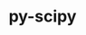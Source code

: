 ---
title: "py-scipy"
layout: cache
categories: [package, develop-2024-12-01]
meta: {"versions": ["1.13.1", "1.14.1"], "compilers": ["gcc@=11.1.0", "gcc@=11.4.0", "gcc@=12.3.0", "gcc@=13.2.0", "gcc@=9.4.0", "oneapi@=2024.2.1"], "oss": ["ubuntu20.04", "ubuntu22.04", "ubuntu24.04"], "platforms": ["linux"], "targets": ["aarch64", "neoverse_v1", "neoverse_v2", "ppc64le", "x86_64_v3"], "stacks": ["data-vis-sdk", "e4s", "e4s-neoverse-v2", "e4s-neoverse_v1", "e4s-oneapi", "e4s-power", "ml-linux-aarch64-cpu", "ml-linux-aarch64-cuda", "ml-linux-x86_64-cpu", "ml-linux-x86_64-cuda", "ml-linux-x86_64-rocm", "root", "tutorial"], "num_specs": 43, "num_specs_by_stack": {"e4s-power": 6, "root": 43, "data-vis-sdk": 1, "e4s-neoverse_v1": 6, "e4s-neoverse-v2": 3, "e4s": 7, "tutorial": 1, "e4s-oneapi": 5, "ml-linux-aarch64-cpu": 7, "ml-linux-aarch64-cuda": 7, "ml-linux-x86_64-cuda": 7, "ml-linux-x86_64-cpu": 7, "ml-linux-x86_64-rocm": 3}}
spec_details: [{"hash": "fhudqdctz6w3zypq6mbf75kq3u53anyz", "compiler": "gcc@=9.4.0", "versions": ["1.14.1"], "os": "ubuntu20.04", "platform": "linux", "target": "ppc64le", "variants": ["build_system=python_pip"], "stacks": ["e4s-power", "root"], "size": "-", "tarball": "https://binaries.spack.io/develop-2024-12-01/build_cache/linux-ubuntu20.04-ppc64le/gcc-9.4.0/py-scipy-1.14.1/linux-ubuntu20.04-ppc64le-gcc-9.4.0-py-scipy-1.14.1-fhudqdctz6w3zypq6mbf75kq3u53anyz.spack"}, {"hash": "r2copc6elftgc6snqak3ffopqqwfflbk", "compiler": "gcc@=9.4.0", "versions": ["1.14.1"], "os": "ubuntu20.04", "platform": "linux", "target": "ppc64le", "variants": ["build_system=python_pip"], "stacks": ["e4s-power", "root"], "size": "-", "tarball": "https://binaries.spack.io/develop-2024-12-01/build_cache/linux-ubuntu20.04-ppc64le/gcc-9.4.0/py-scipy-1.14.1/linux-ubuntu20.04-ppc64le-gcc-9.4.0-py-scipy-1.14.1-r2copc6elftgc6snqak3ffopqqwfflbk.spack"}, {"hash": "zi4ccek5g2nznvpfclfvgmyfed3jdxlz", "compiler": "gcc@=9.4.0", "versions": ["1.14.1"], "os": "ubuntu20.04", "platform": "linux", "target": "ppc64le", "variants": ["build_system=python_pip"], "stacks": ["e4s-power", "root"], "size": "-", "tarball": "https://binaries.spack.io/develop-2024-12-01/build_cache/linux-ubuntu20.04-ppc64le/gcc-9.4.0/py-scipy-1.14.1/linux-ubuntu20.04-ppc64le-gcc-9.4.0-py-scipy-1.14.1-zi4ccek5g2nznvpfclfvgmyfed3jdxlz.spack"}, {"hash": "pbc4wbprom7aqbaztkv4xzg7dtmh3wwj", "compiler": "gcc@=9.4.0", "versions": ["1.14.1"], "os": "ubuntu20.04", "platform": "linux", "target": "ppc64le", "variants": ["build_system=python_pip"], "stacks": ["e4s-power", "root"], "size": "-", "tarball": "https://binaries.spack.io/develop-2024-12-01/build_cache/linux-ubuntu20.04-ppc64le/gcc-9.4.0/py-scipy-1.14.1/linux-ubuntu20.04-ppc64le-gcc-9.4.0-py-scipy-1.14.1-pbc4wbprom7aqbaztkv4xzg7dtmh3wwj.spack"}, {"hash": "4msyr2gc564alke36xhax5wysl43uj2o", "compiler": "gcc@=9.4.0", "versions": ["1.14.1"], "os": "ubuntu20.04", "platform": "linux", "target": "ppc64le", "variants": ["build_system=python_pip"], "stacks": ["e4s-power", "root"], "size": "-", "tarball": "https://binaries.spack.io/develop-2024-12-01/build_cache/linux-ubuntu20.04-ppc64le/gcc-9.4.0/py-scipy-1.14.1/linux-ubuntu20.04-ppc64le-gcc-9.4.0-py-scipy-1.14.1-4msyr2gc564alke36xhax5wysl43uj2o.spack"}, {"hash": "apljvzmlte6n2utgwmknpan5drncjopu", "compiler": "gcc@=9.4.0", "versions": ["1.14.1"], "os": "ubuntu20.04", "platform": "linux", "target": "ppc64le", "variants": ["build_system=python_pip"], "stacks": ["e4s-power", "root"], "size": "-", "tarball": "https://binaries.spack.io/develop-2024-12-01/build_cache/linux-ubuntu20.04-ppc64le/gcc-9.4.0/py-scipy-1.14.1/linux-ubuntu20.04-ppc64le-gcc-9.4.0-py-scipy-1.14.1-apljvzmlte6n2utgwmknpan5drncjopu.spack"}, {"hash": "hnm4ol5ys6aq4qoiacm7n4aodnj62ibw", "compiler": "gcc@=11.1.0", "versions": ["1.14.1"], "os": "ubuntu20.04", "platform": "linux", "target": "x86_64_v3", "variants": ["build_system=python_pip"], "stacks": ["data-vis-sdk", "root"], "size": "-", "tarball": "https://binaries.spack.io/develop-2024-12-01/build_cache/linux-ubuntu20.04-x86_64_v3/gcc-11.1.0/py-scipy-1.14.1/linux-ubuntu20.04-x86_64_v3-gcc-11.1.0-py-scipy-1.14.1-hnm4ol5ys6aq4qoiacm7n4aodnj62ibw.spack"}, {"hash": "reqfigbpoqvq3ftpt4t3zjnd2aiafpa6", "compiler": "gcc@=11.4.0", "versions": ["1.14.1"], "os": "ubuntu22.04", "platform": "linux", "target": "neoverse_v1", "variants": ["build_system=python_pip"], "stacks": ["e4s-neoverse_v1", "root"], "size": "-", "tarball": "https://binaries.spack.io/develop-2024-12-01/build_cache/linux-ubuntu22.04-neoverse_v1/gcc-11.4.0/py-scipy-1.14.1/linux-ubuntu22.04-neoverse_v1-gcc-11.4.0-py-scipy-1.14.1-reqfigbpoqvq3ftpt4t3zjnd2aiafpa6.spack"}, {"hash": "5u2j6mxhgc5vr4mdcvada32h2i22u6mx", "compiler": "gcc@=11.4.0", "versions": ["1.14.1"], "os": "ubuntu22.04", "platform": "linux", "target": "neoverse_v1", "variants": ["build_system=python_pip"], "stacks": ["e4s-neoverse_v1", "root"], "size": "-", "tarball": "https://binaries.spack.io/develop-2024-12-01/build_cache/linux-ubuntu22.04-neoverse_v1/gcc-11.4.0/py-scipy-1.14.1/linux-ubuntu22.04-neoverse_v1-gcc-11.4.0-py-scipy-1.14.1-5u2j6mxhgc5vr4mdcvada32h2i22u6mx.spack"}, {"hash": "g6eebsap6hwrwz5kdi2xll2kheo2bnuz", "compiler": "gcc@=11.4.0", "versions": ["1.14.1"], "os": "ubuntu22.04", "platform": "linux", "target": "neoverse_v1", "variants": ["build_system=python_pip"], "stacks": ["e4s-neoverse_v1", "root"], "size": "-", "tarball": "https://binaries.spack.io/develop-2024-12-01/build_cache/linux-ubuntu22.04-neoverse_v1/gcc-11.4.0/py-scipy-1.14.1/linux-ubuntu22.04-neoverse_v1-gcc-11.4.0-py-scipy-1.14.1-g6eebsap6hwrwz5kdi2xll2kheo2bnuz.spack"}, {"hash": "464274pouznsgwsf4zqxwu5slxnfo66u", "compiler": "gcc@=11.4.0", "versions": ["1.14.1"], "os": "ubuntu22.04", "platform": "linux", "target": "neoverse_v1", "variants": ["build_system=python_pip"], "stacks": ["e4s-neoverse_v1", "root"], "size": "-", "tarball": "https://binaries.spack.io/develop-2024-12-01/build_cache/linux-ubuntu22.04-neoverse_v1/gcc-11.4.0/py-scipy-1.14.1/linux-ubuntu22.04-neoverse_v1-gcc-11.4.0-py-scipy-1.14.1-464274pouznsgwsf4zqxwu5slxnfo66u.spack"}, {"hash": "mb2y6bcqazhh5se644lyenv6eh2zou4z", "compiler": "gcc@=11.4.0", "versions": ["1.14.1"], "os": "ubuntu22.04", "platform": "linux", "target": "neoverse_v1", "variants": ["build_system=python_pip"], "stacks": ["e4s-neoverse_v1", "root"], "size": "-", "tarball": "https://binaries.spack.io/develop-2024-12-01/build_cache/linux-ubuntu22.04-neoverse_v1/gcc-11.4.0/py-scipy-1.14.1/linux-ubuntu22.04-neoverse_v1-gcc-11.4.0-py-scipy-1.14.1-mb2y6bcqazhh5se644lyenv6eh2zou4z.spack"}, {"hash": "zsepyq7thwpszik564ubcxywiuelvjey", "compiler": "gcc@=11.4.0", "versions": ["1.14.1"], "os": "ubuntu22.04", "platform": "linux", "target": "neoverse_v1", "variants": ["build_system=python_pip"], "stacks": ["e4s-neoverse_v1", "root"], "size": "-", "tarball": "https://binaries.spack.io/develop-2024-12-01/build_cache/linux-ubuntu22.04-neoverse_v1/gcc-11.4.0/py-scipy-1.14.1/linux-ubuntu22.04-neoverse_v1-gcc-11.4.0-py-scipy-1.14.1-zsepyq7thwpszik564ubcxywiuelvjey.spack"}, {"hash": "tozbqdcbbhnmwecefoopkqqzrfovb2ai", "compiler": "gcc@=11.4.0", "versions": ["1.14.1"], "os": "ubuntu22.04", "platform": "linux", "target": "neoverse_v2", "variants": ["build_system=python_pip"], "stacks": ["root", "e4s-neoverse-v2"], "size": "-", "tarball": "https://binaries.spack.io/develop-2024-12-01/build_cache/linux-ubuntu22.04-neoverse_v2/gcc-11.4.0/py-scipy-1.14.1/linux-ubuntu22.04-neoverse_v2-gcc-11.4.0-py-scipy-1.14.1-tozbqdcbbhnmwecefoopkqqzrfovb2ai.spack"}, {"hash": "o2cpzjas525nihe3nhoy5eajulgbgfea", "compiler": "gcc@=11.4.0", "versions": ["1.14.1"], "os": "ubuntu22.04", "platform": "linux", "target": "neoverse_v2", "variants": ["build_system=python_pip"], "stacks": ["root", "e4s-neoverse-v2"], "size": "-", "tarball": "https://binaries.spack.io/develop-2024-12-01/build_cache/linux-ubuntu22.04-neoverse_v2/gcc-11.4.0/py-scipy-1.14.1/linux-ubuntu22.04-neoverse_v2-gcc-11.4.0-py-scipy-1.14.1-o2cpzjas525nihe3nhoy5eajulgbgfea.spack"}, {"hash": "btw6bwogbq5gktjqoaufpiitsmnc5t72", "compiler": "gcc@=11.4.0", "versions": ["1.14.1"], "os": "ubuntu22.04", "platform": "linux", "target": "neoverse_v2", "variants": ["build_system=python_pip"], "stacks": ["root", "e4s-neoverse-v2"], "size": "-", "tarball": "https://binaries.spack.io/develop-2024-12-01/build_cache/linux-ubuntu22.04-neoverse_v2/gcc-11.4.0/py-scipy-1.14.1/linux-ubuntu22.04-neoverse_v2-gcc-11.4.0-py-scipy-1.14.1-btw6bwogbq5gktjqoaufpiitsmnc5t72.spack"}, {"hash": "tsm5tgrguotygnezmi353xt5zbkjtfag", "compiler": "gcc@=11.4.0", "versions": ["1.14.1"], "os": "ubuntu22.04", "platform": "linux", "target": "x86_64_v3", "variants": ["build_system=python_pip"], "stacks": ["root", "e4s"], "size": "-", "tarball": "https://binaries.spack.io/develop-2024-12-01/build_cache/linux-ubuntu22.04-x86_64_v3/gcc-11.4.0/py-scipy-1.14.1/linux-ubuntu22.04-x86_64_v3-gcc-11.4.0-py-scipy-1.14.1-tsm5tgrguotygnezmi353xt5zbkjtfag.spack"}, {"hash": "g76364qdal4s6eaobp5uzoz46ajmnbf7", "compiler": "gcc@=11.4.0", "versions": ["1.14.1"], "os": "ubuntu22.04", "platform": "linux", "target": "x86_64_v3", "variants": ["build_system=python_pip"], "stacks": ["root", "e4s"], "size": "-", "tarball": "https://binaries.spack.io/develop-2024-12-01/build_cache/linux-ubuntu22.04-x86_64_v3/gcc-11.4.0/py-scipy-1.14.1/linux-ubuntu22.04-x86_64_v3-gcc-11.4.0-py-scipy-1.14.1-g76364qdal4s6eaobp5uzoz46ajmnbf7.spack"}, {"hash": "aa36w5bljlf4kvt5inshtn4fxoivsjwp", "compiler": "gcc@=11.4.0", "versions": ["1.14.1"], "os": "ubuntu22.04", "platform": "linux", "target": "x86_64_v3", "variants": ["build_system=python_pip"], "stacks": ["root", "e4s"], "size": "-", "tarball": "https://binaries.spack.io/develop-2024-12-01/build_cache/linux-ubuntu22.04-x86_64_v3/gcc-11.4.0/py-scipy-1.14.1/linux-ubuntu22.04-x86_64_v3-gcc-11.4.0-py-scipy-1.14.1-aa36w5bljlf4kvt5inshtn4fxoivsjwp.spack"}, {"hash": "gcl7elaq75l4bjlqr54bzhhhhfuabhtf", "compiler": "gcc@=11.4.0", "versions": ["1.13.1"], "os": "ubuntu22.04", "platform": "linux", "target": "x86_64_v3", "variants": ["build_system=python_pip", "patches=3720932"], "stacks": ["root", "e4s"], "size": "-", "tarball": "https://binaries.spack.io/develop-2024-12-01/build_cache/linux-ubuntu22.04-x86_64_v3/gcc-11.4.0/py-scipy-1.13.1/linux-ubuntu22.04-x86_64_v3-gcc-11.4.0-py-scipy-1.13.1-gcl7elaq75l4bjlqr54bzhhhhfuabhtf.spack"}, {"hash": "p75rdsmkha2vonalhar4qihl6wflgc26", "compiler": "gcc@=11.4.0", "versions": ["1.14.1"], "os": "ubuntu22.04", "platform": "linux", "target": "x86_64_v3", "variants": ["build_system=python_pip"], "stacks": ["root", "e4s"], "size": "-", "tarball": "https://binaries.spack.io/develop-2024-12-01/build_cache/linux-ubuntu22.04-x86_64_v3/gcc-11.4.0/py-scipy-1.14.1/linux-ubuntu22.04-x86_64_v3-gcc-11.4.0-py-scipy-1.14.1-p75rdsmkha2vonalhar4qihl6wflgc26.spack"}, {"hash": "egbbmwgp5axobz44jjkytjzvctunoerl", "compiler": "gcc@=11.4.0", "versions": ["1.14.1"], "os": "ubuntu22.04", "platform": "linux", "target": "x86_64_v3", "variants": ["build_system=python_pip"], "stacks": ["root", "e4s"], "size": "-", "tarball": "https://binaries.spack.io/develop-2024-12-01/build_cache/linux-ubuntu22.04-x86_64_v3/gcc-11.4.0/py-scipy-1.14.1/linux-ubuntu22.04-x86_64_v3-gcc-11.4.0-py-scipy-1.14.1-egbbmwgp5axobz44jjkytjzvctunoerl.spack"}, {"hash": "dcntxtkjybnass7bstjjughxs62pogtt", "compiler": "gcc@=11.4.0", "versions": ["1.14.1"], "os": "ubuntu22.04", "platform": "linux", "target": "x86_64_v3", "variants": ["build_system=python_pip"], "stacks": ["root", "e4s"], "size": "-", "tarball": "https://binaries.spack.io/develop-2024-12-01/build_cache/linux-ubuntu22.04-x86_64_v3/gcc-11.4.0/py-scipy-1.14.1/linux-ubuntu22.04-x86_64_v3-gcc-11.4.0-py-scipy-1.14.1-dcntxtkjybnass7bstjjughxs62pogtt.spack"}, {"hash": "edlsxm46baqjcmwiwfa652mlt4yj2phz", "compiler": "gcc@=12.3.0", "versions": ["1.14.1"], "os": "ubuntu22.04", "platform": "linux", "target": "x86_64_v3", "variants": ["build_system=python_pip"], "stacks": ["tutorial", "root"], "size": "-", "tarball": "https://binaries.spack.io/develop-2024-12-01/build_cache/linux-ubuntu22.04-x86_64_v3/gcc-12.3.0/py-scipy-1.14.1/linux-ubuntu22.04-x86_64_v3-gcc-12.3.0-py-scipy-1.14.1-edlsxm46baqjcmwiwfa652mlt4yj2phz.spack"}, {"hash": "m6tvemp2vt4qsu6gk4ogdg23zg6a3xto", "compiler": "oneapi@=2024.2.1", "versions": ["1.14.1"], "os": "ubuntu22.04", "platform": "linux", "target": "x86_64_v3", "variants": ["build_system=python_pip"], "stacks": ["e4s-oneapi", "root"], "size": "-", "tarball": "https://binaries.spack.io/develop-2024-12-01/build_cache/linux-ubuntu22.04-x86_64_v3/oneapi-2024.2.1/py-scipy-1.14.1/linux-ubuntu22.04-x86_64_v3-oneapi-2024.2.1-py-scipy-1.14.1-m6tvemp2vt4qsu6gk4ogdg23zg6a3xto.spack"}, {"hash": "i3pxpjvbjooewt46rmqvvan4435moczj", "compiler": "oneapi@=2024.2.1", "versions": ["1.14.1"], "os": "ubuntu22.04", "platform": "linux", "target": "x86_64_v3", "variants": ["build_system=python_pip"], "stacks": ["e4s-oneapi", "root"], "size": "-", "tarball": "https://binaries.spack.io/develop-2024-12-01/build_cache/linux-ubuntu22.04-x86_64_v3/oneapi-2024.2.1/py-scipy-1.14.1/linux-ubuntu22.04-x86_64_v3-oneapi-2024.2.1-py-scipy-1.14.1-i3pxpjvbjooewt46rmqvvan4435moczj.spack"}, {"hash": "vin6luoszcevcskpvao63xegf7beesqd", "compiler": "oneapi@=2024.2.1", "versions": ["1.14.1"], "os": "ubuntu22.04", "platform": "linux", "target": "x86_64_v3", "variants": ["build_system=python_pip"], "stacks": ["e4s-oneapi", "root"], "size": "-", "tarball": "https://binaries.spack.io/develop-2024-12-01/build_cache/linux-ubuntu22.04-x86_64_v3/oneapi-2024.2.1/py-scipy-1.14.1/linux-ubuntu22.04-x86_64_v3-oneapi-2024.2.1-py-scipy-1.14.1-vin6luoszcevcskpvao63xegf7beesqd.spack"}, {"hash": "tmnzjss4edvncfctphf7jmt7uej5cn6w", "compiler": "oneapi@=2024.2.1", "versions": ["1.14.1"], "os": "ubuntu22.04", "platform": "linux", "target": "x86_64_v3", "variants": ["build_system=python_pip"], "stacks": ["e4s-oneapi", "root"], "size": "-", "tarball": "https://binaries.spack.io/develop-2024-12-01/build_cache/linux-ubuntu22.04-x86_64_v3/oneapi-2024.2.1/py-scipy-1.14.1/linux-ubuntu22.04-x86_64_v3-oneapi-2024.2.1-py-scipy-1.14.1-tmnzjss4edvncfctphf7jmt7uej5cn6w.spack"}, {"hash": "nbosu6aypfsrgjeebve5sbimm6qcsp3t", "compiler": "oneapi@=2024.2.1", "versions": ["1.14.1"], "os": "ubuntu22.04", "platform": "linux", "target": "x86_64_v3", "variants": ["build_system=python_pip"], "stacks": ["e4s-oneapi", "root"], "size": "-", "tarball": "https://binaries.spack.io/develop-2024-12-01/build_cache/linux-ubuntu22.04-x86_64_v3/oneapi-2024.2.1/py-scipy-1.14.1/linux-ubuntu22.04-x86_64_v3-oneapi-2024.2.1-py-scipy-1.14.1-nbosu6aypfsrgjeebve5sbimm6qcsp3t.spack"}, {"hash": "sx3hfy5o3hqtohcmmz2ojdcinqkh7qiy", "compiler": "gcc@=13.2.0", "versions": ["1.14.1"], "os": "ubuntu24.04", "platform": "linux", "target": "aarch64", "variants": ["build_system=python_pip"], "stacks": ["ml-linux-aarch64-cpu", "root", "ml-linux-aarch64-cuda"], "size": "-", "tarball": "https://binaries.spack.io/develop-2024-12-01/build_cache/linux-ubuntu24.04-aarch64/gcc-13.2.0/py-scipy-1.14.1/linux-ubuntu24.04-aarch64-gcc-13.2.0-py-scipy-1.14.1-sx3hfy5o3hqtohcmmz2ojdcinqkh7qiy.spack"}, {"hash": "kdw4veyxufubu7br6s7pr5zuskdx3epu", "compiler": "gcc@=13.2.0", "versions": ["1.14.1"], "os": "ubuntu24.04", "platform": "linux", "target": "aarch64", "variants": ["build_system=python_pip"], "stacks": ["ml-linux-aarch64-cpu", "root", "ml-linux-aarch64-cuda"], "size": "-", "tarball": "https://binaries.spack.io/develop-2024-12-01/build_cache/linux-ubuntu24.04-aarch64/gcc-13.2.0/py-scipy-1.14.1/linux-ubuntu24.04-aarch64-gcc-13.2.0-py-scipy-1.14.1-kdw4veyxufubu7br6s7pr5zuskdx3epu.spack"}, {"hash": "s6jt4yvn4hf7xyyljs57nes4y7t5elwz", "compiler": "gcc@=13.2.0", "versions": ["1.14.1"], "os": "ubuntu24.04", "platform": "linux", "target": "aarch64", "variants": ["build_system=python_pip"], "stacks": ["ml-linux-aarch64-cpu", "root", "ml-linux-aarch64-cuda"], "size": "-", "tarball": "https://binaries.spack.io/develop-2024-12-01/build_cache/linux-ubuntu24.04-aarch64/gcc-13.2.0/py-scipy-1.14.1/linux-ubuntu24.04-aarch64-gcc-13.2.0-py-scipy-1.14.1-s6jt4yvn4hf7xyyljs57nes4y7t5elwz.spack"}, {"hash": "737eq5am3mtv4vpthljtrqc5fggvg5jc", "compiler": "gcc@=13.2.0", "versions": ["1.14.1"], "os": "ubuntu24.04", "platform": "linux", "target": "aarch64", "variants": ["build_system=python_pip"], "stacks": ["ml-linux-aarch64-cpu", "root", "ml-linux-aarch64-cuda"], "size": "-", "tarball": "https://binaries.spack.io/develop-2024-12-01/build_cache/linux-ubuntu24.04-aarch64/gcc-13.2.0/py-scipy-1.14.1/linux-ubuntu24.04-aarch64-gcc-13.2.0-py-scipy-1.14.1-737eq5am3mtv4vpthljtrqc5fggvg5jc.spack"}, {"hash": "brplxfikaurxncmyjsajxuvibj3uvmlr", "compiler": "gcc@=13.2.0", "versions": ["1.14.1"], "os": "ubuntu24.04", "platform": "linux", "target": "aarch64", "variants": ["build_system=python_pip"], "stacks": ["ml-linux-aarch64-cpu", "root", "ml-linux-aarch64-cuda"], "size": "-", "tarball": "https://binaries.spack.io/develop-2024-12-01/build_cache/linux-ubuntu24.04-aarch64/gcc-13.2.0/py-scipy-1.14.1/linux-ubuntu24.04-aarch64-gcc-13.2.0-py-scipy-1.14.1-brplxfikaurxncmyjsajxuvibj3uvmlr.spack"}, {"hash": "vmmpiuwkluxvupgmqulimtfr3cvfllaz", "compiler": "gcc@=13.2.0", "versions": ["1.14.1"], "os": "ubuntu24.04", "platform": "linux", "target": "aarch64", "variants": ["build_system=python_pip"], "stacks": ["ml-linux-aarch64-cpu", "root", "ml-linux-aarch64-cuda"], "size": "-", "tarball": "https://binaries.spack.io/develop-2024-12-01/build_cache/linux-ubuntu24.04-aarch64/gcc-13.2.0/py-scipy-1.14.1/linux-ubuntu24.04-aarch64-gcc-13.2.0-py-scipy-1.14.1-vmmpiuwkluxvupgmqulimtfr3cvfllaz.spack"}, {"hash": "rcz3rxbbymwcnh5rwzjsuq7xurs6dzf6", "compiler": "gcc@=13.2.0", "versions": ["1.14.1"], "os": "ubuntu24.04", "platform": "linux", "target": "aarch64", "variants": ["build_system=python_pip"], "stacks": ["ml-linux-aarch64-cpu", "root", "ml-linux-aarch64-cuda"], "size": "-", "tarball": "https://binaries.spack.io/develop-2024-12-01/build_cache/linux-ubuntu24.04-aarch64/gcc-13.2.0/py-scipy-1.14.1/linux-ubuntu24.04-aarch64-gcc-13.2.0-py-scipy-1.14.1-rcz3rxbbymwcnh5rwzjsuq7xurs6dzf6.spack"}, {"hash": "qtihctu6woilq6ugodanx26hbodno426", "compiler": "gcc@=13.2.0", "versions": ["1.14.1"], "os": "ubuntu24.04", "platform": "linux", "target": "x86_64_v3", "variants": ["build_system=python_pip"], "stacks": ["ml-linux-x86_64-cuda", "ml-linux-x86_64-cpu", "root"], "size": "-", "tarball": "https://binaries.spack.io/develop-2024-12-01/build_cache/linux-ubuntu24.04-x86_64_v3/gcc-13.2.0/py-scipy-1.14.1/linux-ubuntu24.04-x86_64_v3-gcc-13.2.0-py-scipy-1.14.1-qtihctu6woilq6ugodanx26hbodno426.spack"}, {"hash": "rq5emhl3e6sb7jyfcl7lt23l6554amov", "compiler": "gcc@=13.2.0", "versions": ["1.14.1"], "os": "ubuntu24.04", "platform": "linux", "target": "x86_64_v3", "variants": ["build_system=python_pip"], "stacks": ["ml-linux-x86_64-cuda", "ml-linux-x86_64-cpu", "root"], "size": "-", "tarball": "https://binaries.spack.io/develop-2024-12-01/build_cache/linux-ubuntu24.04-x86_64_v3/gcc-13.2.0/py-scipy-1.14.1/linux-ubuntu24.04-x86_64_v3-gcc-13.2.0-py-scipy-1.14.1-rq5emhl3e6sb7jyfcl7lt23l6554amov.spack"}, {"hash": "u3drwrdweqy4b34e2v6otwdlug27gzck", "compiler": "gcc@=13.2.0", "versions": ["1.14.1"], "os": "ubuntu24.04", "platform": "linux", "target": "x86_64_v3", "variants": ["build_system=python_pip"], "stacks": ["ml-linux-x86_64-cuda", "ml-linux-x86_64-cpu", "ml-linux-x86_64-rocm", "root"], "size": "-", "tarball": "https://binaries.spack.io/develop-2024-12-01/build_cache/linux-ubuntu24.04-x86_64_v3/gcc-13.2.0/py-scipy-1.14.1/linux-ubuntu24.04-x86_64_v3-gcc-13.2.0-py-scipy-1.14.1-u3drwrdweqy4b34e2v6otwdlug27gzck.spack"}, {"hash": "364q6i7qnnxmzcqp2j7bq2g77c4vwxa2", "compiler": "gcc@=13.2.0", "versions": ["1.14.1"], "os": "ubuntu24.04", "platform": "linux", "target": "x86_64_v3", "variants": ["build_system=python_pip"], "stacks": ["ml-linux-x86_64-cuda", "ml-linux-x86_64-cpu", "root"], "size": "-", "tarball": "https://binaries.spack.io/develop-2024-12-01/build_cache/linux-ubuntu24.04-x86_64_v3/gcc-13.2.0/py-scipy-1.14.1/linux-ubuntu24.04-x86_64_v3-gcc-13.2.0-py-scipy-1.14.1-364q6i7qnnxmzcqp2j7bq2g77c4vwxa2.spack"}, {"hash": "5rhdzdoko4eoztbykzvdk5uavodp3jk4", "compiler": "gcc@=13.2.0", "versions": ["1.14.1"], "os": "ubuntu24.04", "platform": "linux", "target": "x86_64_v3", "variants": ["build_system=python_pip"], "stacks": ["ml-linux-x86_64-cuda", "ml-linux-x86_64-cpu", "root"], "size": "-", "tarball": "https://binaries.spack.io/develop-2024-12-01/build_cache/linux-ubuntu24.04-x86_64_v3/gcc-13.2.0/py-scipy-1.14.1/linux-ubuntu24.04-x86_64_v3-gcc-13.2.0-py-scipy-1.14.1-5rhdzdoko4eoztbykzvdk5uavodp3jk4.spack"}, {"hash": "qiyejlxzilcxsw3klsmr42vgejc7dgog", "compiler": "gcc@=13.2.0", "versions": ["1.14.1"], "os": "ubuntu24.04", "platform": "linux", "target": "x86_64_v3", "variants": ["build_system=python_pip"], "stacks": ["ml-linux-x86_64-cuda", "ml-linux-x86_64-cpu", "ml-linux-x86_64-rocm", "root"], "size": "-", "tarball": "https://binaries.spack.io/develop-2024-12-01/build_cache/linux-ubuntu24.04-x86_64_v3/gcc-13.2.0/py-scipy-1.14.1/linux-ubuntu24.04-x86_64_v3-gcc-13.2.0-py-scipy-1.14.1-qiyejlxzilcxsw3klsmr42vgejc7dgog.spack"}, {"hash": "i427d6ia4zzasfwgqa6cid64hsmrvp5f", "compiler": "gcc@=13.2.0", "versions": ["1.14.1"], "os": "ubuntu24.04", "platform": "linux", "target": "x86_64_v3", "variants": ["build_system=python_pip"], "stacks": ["ml-linux-x86_64-cuda", "ml-linux-x86_64-cpu", "ml-linux-x86_64-rocm", "root"], "size": "-", "tarball": "https://binaries.spack.io/develop-2024-12-01/build_cache/linux-ubuntu24.04-x86_64_v3/gcc-13.2.0/py-scipy-1.14.1/linux-ubuntu24.04-x86_64_v3-gcc-13.2.0-py-scipy-1.14.1-i427d6ia4zzasfwgqa6cid64hsmrvp5f.spack"}]
---